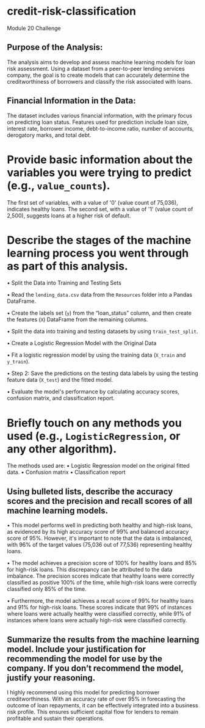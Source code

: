 # credit-risk-classification
Module 20 Challenge

## Purpose of the Analysis:
The analysis aims to develop and assess machine learning models for loan risk assessment. Using a dataset from a peer-to-peer lending services company, the goal is to create models that can accurately determine the creditworthiness of borrowers and classify the risk associated with loans.

## Financial Information in the Data:
The dataset includes various financial information, with the primary focus on predicting loan status. Features used for prediction include loan size, interest rate, borrower income, debt-to-income ratio, number of accounts, derogatory marks, and total debt.

# Provide basic information about the variables you were trying to predict (e.g., `value_counts`).
The first set of variables, with a value of '0' (value count of 75,036), indicates healthy loans. The second set, with a value of '1' (value count of 2,500), suggests loans at a higher risk of default.

# Describe the stages of the machine learning process you went through as part of this analysis.
•	Split the Data into Training and Testing Sets

•	Read the `lending_data.csv` data from the `Resources` folder into a Pandas DataFrame.

•	Create the labels set (`y`)  from the “loan_status” column, and then create the features (`X`) DataFrame from the remaining columns.

•	Split the data into training and testing datasets by using `train_test_split`.

•	Create a Logistic Regression Model with the Original Data

•	Fit a logistic regression model by using the training data (`X_train` and `y_train`).

•	Step 2: Save the predictions on the testing data labels by using the testing feature data (`X_test`) and the fitted model.

•	Evaluate the model's performance by calculating accuracy scores, confusion matrix, and classification report.

# Briefly touch on any methods you used (e.g., `LogisticRegression`, or any other algorithm).
The methods used are:
•	Logistic Regression model on the original fitted data. 
•	Confusion matrix
•	Classification report

## Using bulleted lists, describe the accuracy scores and the precision and recall scores of all machine learning models.

•	This model performs well in predicting both healthy and high-risk loans, as evidenced by its high accuracy score of 99% and balanced accuracy score of 95%. However, it's important to note that the data is imbalanced, with 96% of the target values (75,036 out of 77,536) representing healthy loans.

•	The model achieves a precision score of 100% for healthy loans and 85% for high-risk loans. This discrepancy can be attributed to the data imbalance. The precision scores indicate that healthy loans were correctly classified as positive 100% of the time, while high-risk loans were correctly classified only 85% of the time.

•	Furthermore, the model achieves a recall score of 99% for healthy loans and 91% for high-risk loans. These scores indicate that 99% of instances where loans were actually healthy were classified correctly, while 91% of instances where loans were actually high-risk were classified correctly.

## Summarize the results from the machine learning model. Include your justification for recommending the model for use by the company. If you don’t recommend the model, justify your reasoning.

I highly recommend using this model for predicting borrower creditworthiness. With an accuracy rate of over 95% in forecasting the outcome of loan repayments, it can be effectively integrated into a business risk profile. This ensures sufficient capital flow for lenders to remain profitable and sustain their operations.
